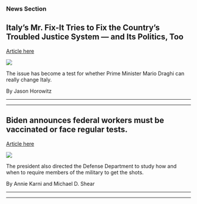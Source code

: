 ### News Section 
Italy’s Mr. Fix-It Tries to Fix the Country’s Troubled Justice System — and Its Politics, Too
---------------------------------------------------------------------------------------------

[Article here](https://www.nytimes.com/2021/07/29/world/europe/29Italy-Justice-judicial-reform.html)

[![](https://static01.nyt.com/images/2021/07/29/world/29Italy-Justice-01/merlin_191187843_9458c9d9-cff1-4ce4-be77-7e6aff3821ab-superJumbo.jpg)](https://www.nytimes.com/2021/07/29/world/europe/29Italy-Justice-judicial-reform.html)

The issue has become a test for whether Prime Minister Mario Draghi can really change Italy.

By Jason Horowitz

* * *

* * *

Biden announces federal workers must be vaccinated or face regular tests.
-------------------------------------------------------------------------

[Article here](https://www.nytimes.com/2021/07/29/us/vaccine-federal-workers-biden.html)

[![](https://static01.nyt.com/images/2021/07/29/lens/29-biden1/merlin_191865129_f7ca362c-6c0c-46f2-8c5f-77a1a1557336-superJumbo.jpg)](https://www.nytimes.com/2021/07/29/us/vaccine-federal-workers-biden.html)

The president also directed the Defense Department to study how and when to require members of the military to get the shots.

By Annie Karni and Michael D. Shear

* * *

* * *
